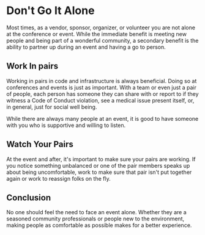 # Don't Go It Alone

Most times, as a vendor, sponsor, organizer, or volunteer you are not alone at the conference or event. While the immediate benefit is meeting new people and being part of a wonderful community, a secondary benefit is the ability to partner up during an event and having a go to person.

## Work In pairs
Working in pairs in code and infrastructure is always beneficial. Doing so at conferences and events is just as important. With a team or even just a pair of people, each person has someone they can share with or report to if they witness a Code of Conduct violation, see a medical issue present itself, or, in general, just for social well being.

While there are always many people at an event, it is good to have someone with you who is supportive and willing to listen.

## Watch Your Pairs
At the event and after, it's important to make sure your pairs are working. If you notice something unbalanced or one of the pair members speaks up about being uncomfortable, work to make sure that pair isn't put together again or work to reassign folks on the fly.

## Conclusion
No one should feel the need to face an event alone. Whether they are a seasoned community professionals or people new to the environment, making people as comfortable as possible makes for a better experience.
